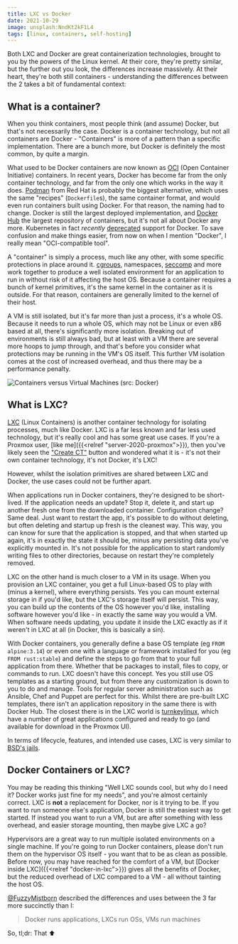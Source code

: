```yaml
---
title: LXC vs Docker
date: 2021-10-29
image: unsplash:NndKt2kF1L4
tags: [linux, containers, self-hosting]
---
```


Both LXC and Docker are great containerization technologies, brought to you by the powers of the Linux kernel. At their core, they're pretty similar, but the further out you look, the differences increase massively. At their heart, they're both still containers - understanding the differences between the 2 takes a bit of fundamental context:

## What is a container?

When you think containers, most people think (and assume) Docker, but that's not necessarily the case. Docker is a container technology, but not all containers are Docker - "Containers" is more of a pattern than a specific implementation. There are a bunch more, but Docker is definitely the most common, by quite a margin.

What used to be Docker containers are now known as [OCI](https://opencontainers.org/) (Open Container Initiative) containers. In recent years, Docker has become far from the only container technology, and far from the only one which works in the way it does. [Podman](https://podman.io/) from Red Hat is probably the biggest alternative, which uses the same "recipes" (`Dockerfile`s), the same container format, and would even run containers built using Docker. For that reason, the naming had to change. Docker is still the largest deployed implementation, and [Docker Hub](https://hub.docker.com/) the largest repository of containers, but it's not all about Docker any more. Kubernetes in fact _recently_ [deprecated](https://kubernetes.io/blog/2020/12/02/dont-panic-kubernetes-and-docker/) support for Docker. To save confusion and make things easier, from now on when I mention "Docker", I really mean "OCI-compatible tool".

A "container" is simply a process, much like any other, with some specific protections in place around it. [cgroups](https://www.kernel.org/doc/html/latest/admin-guide/cgroup-v2.html), namespaces, [seccomp](https://man7.org/linux/man-pages/man2/seccomp.2.html) and more work together to produce a well isolated environment for an application to run in without risk of it affecting the host OS. Because a container requires a bunch of kernel primitives, it's the same kernel in the container as it is outside. For that reason, containers are generally limited to the kernel of their host.

A VM is still isolated, but it's far more than just a process, it's a whole OS. Because it needs to run a whole OS, which may not be Linux or even x86 based at all, there's significantly more isolation. Breaking out of environments is still always bad, but at least with a VM there are several more hoops to jump through, and that's before you consider what protections may be running in the VM's OS itself. This further VM isolation comes at the cost of increased overhead, and thus there may be a performance penalty.

![Containers versus Virtual Machines (src: Docker)](https://i1.wp.com/www.docker.com/blog/wp-content/uploads/Blog.-Are-containers-..VM-Image-1-1024x435.png)

## What is LXC?

[LXC](https://linuxcontainers.org/lxc/introduction/) (Linux Containers) is another container technology for isolating processes, much like Docker. LXC is a far less known and far less used technology, but it's really cool and has some great use cases. If you're a Proxmox user, [like me]({{<relref "server-2020-proxmox">}}), then you've likely seen the ["Create CT"](https://pve.proxmox.com/wiki/Linux_Container) button and wondered what it is - it's not their own container technology, it's not Docker, it's LXC!

However, whilst the isolation primitives are shared between LXC and Docker, the use cases could not be further apart.

When applications run in Docker containers, they're designed to be short-lived. If the application needs an update? Stop it, delete it, and start up another fresh one from the downloaded container. Configuration change? Same deal. Just want to restart the app, it's possible to do without deleting, but often deleting and startup up fresh is the cleanest way. This way, you can know for sure that the application is stopped, and that when started up again, it's in exactly the state it should be, minus any persisting data you've explicitly mounted in. It's not possible for the application to start randomly writing files to other directories, because on restart they're completely removed.

LXC on the other hand is much closer to a VM in its usage. When you provision an LXC container, you get a full Linux-based OS to play with (minus a kernel), where everything persists. Yes you can mount external storage in if you'd like, but the LXC's storage itself will persist. This way, you can build up the contents of the OS however you'd like, installing software however you'd like - in exactly the same way you would a VM. When software needs updating, you update it inside the LXC exactly as if it weren't in LXC at all (in Docker, this is basically a sin).

With Docker containers, you generally define a base OS template (eg `FROM alpine:3.14`) or even one with a language or framework installed for you (eg `FROM rust:stable`) and define the steps to go from that to your full application from there. Whether that be packages to install, files to copy, or commands to run. LXC doesn't have this concept. Yes you still use OS templates as a starting ground, but from there any customization is down to you to do and manage. Tools for regular server administration such as Ansible, Chef and Puppet are perfect for this. Whilst there are pre-built LXC templates, there isn't an application repository in the same there is with Docker Hub. The closest there is in the LXC world is [turnkeylinux](https://www.turnkeylinux.org/), which have a number of great applications configured and ready to go (and available for download in the Proxmox UI).

In terms of lifecycle, features, and intended use cases, LXC is very similar to [BSD's jails](https://docs.freebsd.org/en/books/handbook/jails/).

## Docker Containers or LXC?

You may be reading this thinking "Well LXC sounds cool, but why do I need it? Docker works just fine for my needs", and you're almost certainly correct. LXC is **not** a replacement for Docker, nor is it trying to be. If you want to run someone else's application, Docker is still the easiest way to get started. If instead you want to run a VM, but are after something with less overhead, and easier storage mounting, then maybe give LXC a go?

Hypervisors are a great way to run multiple isolated environments on a single machine. If you're going to run Docker containers, please don't run them on the hypervisor OS itself - you want that to be as clean as possible. Before now, you may have reached for the comfort of a VM, but [Docker inside LXC]({{<relref "docker-in-lxc">}}) gives all the benefits of Docker, but the reduced overhead of LXC compared to a VM - all without tainting the host OS.

[@FuzzyMistborn](https://blog.fuzzymistborn.com/) described the differences and uses between the 3 far more succinctly than I:

> Docker runs applications, LXCs run OSs, VMs run machines

So, tl;dr: That :arrow_up:
